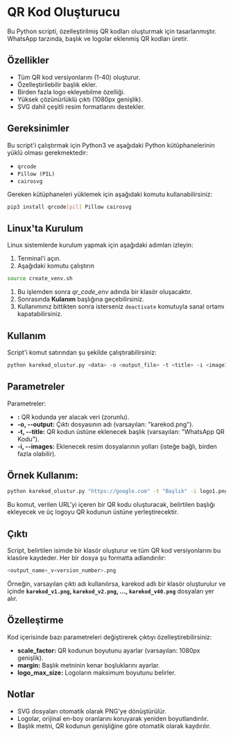 # QR Kod Oluşturucu

Bu Python scripti, özelleştirilmiş QR kodları oluşturmak için tasarlanmıştır. WhatsApp tarzında, başlık ve logolar eklenmiş QR kodları üretir.

## Özellikler

- Tüm QR kod versiyonlarını (1-40) oluşturur.
- Özelleştirilebilir başlık ekler.
- Birden fazla logo ekleyebilme özelliği.
- Yüksek çözünürlüklü çıktı (1080px genişlik).
- SVG dahil çeşitli resim formatlarını destekler.

## Gereksinimler

Bu script'i çalıştırmak için Python3 ve aşağıdaki Python kütüphanelerinin yüklü olması gerekmektedir:

- `qrcode`
- `Pillow (PIL)`
- `cairosvg`

Gereken kütüphaneleri yüklemek için aşağıdaki komutu kullanabilirsiniz:

```bash
pip3 install qrcode[pil] Pillow cairosvg
```

## Linux'ta Kurulum

Linux sistemlerde kurulum yapmak için aşağıdaki adımları izleyin:
1. Terminal'i açın.
1. Aşağıdaki komutu çalıştırın
```bash
source create_venv.sh
```
1. Bu işlemden sonra *qr_code_env* adında bir klasör oluşacaktır.
1. Sonrasında **Kulanım** başlığına geçebilirsiniz.
1. Kullanımınız bittikten sonra isterseniz `deactivate` komutuyla sanal ortamı kapatabilirsiniz.


## Kullanım
Script'i komut satırından şu şekilde çalıştırabilirsiniz:
```bash
python karekod_olustur.py <data> -o <output_file> -t <title> -i <image1> <image2> ...
```
## Parametreler
Parametreler:
* **<data>:** QR kodunda yer alacak veri (zorunlu).
* **-o, --output:** Çıktı dosyasının adı (varsayılan: "karekod.png").
* **-t, --title:** QR kodun üstüne eklenecek başlık (varsayılan: "WhatsApp QR Kodu").
* **-i, --images:** Eklenecek resim dosyalarının yolları (isteğe bağlı, birden fazla olabilir).
## Örnek Kullanım:
```bash
python karekod_olustur.py "https://google.com" -t "Başlık" -i logo1.png logo2.svg logo3.jpg
```
Bu komut, verilen URL'yi içeren bir QR kodu oluşturacak, belirtilen başlığı ekleyecek ve üç logoyu QR kodunun üstüne yerleştirecektir.
## Çıktı
Script, belirtilen isimde bir klasör oluşturur ve tüm QR kod versiyonlarını bu klasöre kaydeder. Her bir dosya şu formatta adlandırılır:
```bash
<output_name>_v<version_number>.png
```
Örneğin, varsayılan çıktı adı kullanılırsa, karekod adlı bir klasör oluşturulur ve içinde **`karekod_v1.png`, `karekod_v2.png`, ..., `karekod_v40.png`** dosyaları yer alır.

## Özelleştirme
Kod içerisinde bazı parametreleri değiştirerek çıktıyı özelleştirebilirsiniz:

* **scale_factor:** QR kodunun boyutunu ayarlar (varsayılan: 1080px genişlik).
* **margin:** Başlık metninin kenar boşluklarını ayarlar.
* **logo_max_size:** Logoların maksimum boyutunu belirler.

## Notlar
* SVG dosyaları otomatik olarak PNG'ye dönüştürülür.
* Logolar, orijinal en-boy oranlarını koruyarak yeniden boyutlandırılır.
* Başlık metni, QR kodunun genişliğine göre otomatik olarak kaydırılır.
